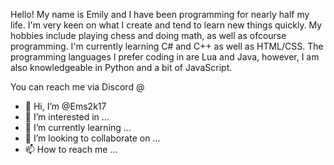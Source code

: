 Hello! My name is Emily and I have been programming for nearly half my life. I'm very keen on what I create and tend to learn new things quickly.
My hobbies include playing chess and doing math, as well as ofcourse programming.
I'm currently learning C# and C++ as well as HTML/CSS.
The programming languages I prefer coding in are Lua and Java, however, I am also knowledgeable in Python and a bit of JavaScript.

You can reach me via Discord @

- 👋 Hi, I’m @Ems2k17
- 👀 I’m interested in ...
- 🌱 I’m currently learning ...
- 💞️ I’m looking to collaborate on ...
- 📫 How to reach me ...
